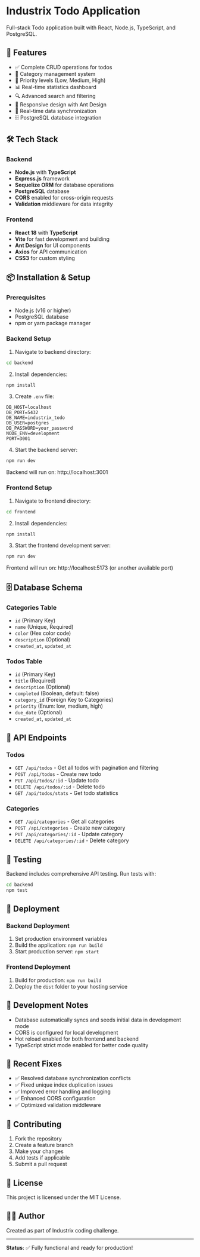 # Industrix Todo Application

Full-stack Todo application built with React, Node.js, TypeScript, and PostgreSQL.

## 🚀 Features

- ✅ Complete CRUD operations for todos
- 📁 Category management system
- 🎯 Priority levels (Low, Medium, High)
- 📊 Real-time statistics dashboard
- 🔍 Advanced search and filtering
- 📱 Responsive design with Ant Design
- 🔄 Real-time data synchronization
- 🗄️ PostgreSQL database integration

## 🛠️ Tech Stack

### Backend
- **Node.js** with **TypeScript**
- **Express.js** framework
- **Sequelize ORM** for database operations
- **PostgreSQL** database
- **CORS** enabled for cross-origin requests
- **Validation** middleware for data integrity

### Frontend
- **React 18** with **TypeScript**
- **Vite** for fast development and building
- **Ant Design** for UI components
- **Axios** for API communication
- **CSS3** for custom styling

## 📦 Installation & Setup

### Prerequisites
- Node.js (v16 or higher)
- PostgreSQL database
- npm or yarn package manager

### Backend Setup

1. Navigate to backend directory:
```bash
cd backend
```

2. Install dependencies:
```bash
npm install
```

3. Create `.env` file:
```env
DB_HOST=localhost
DB_PORT=5432
DB_NAME=industrix_todo
DB_USER=postgres
DB_PASSWORD=your_password
NODE_ENV=development
PORT=3001
```

4. Start the backend server:
```bash
npm run dev
```

Backend will run on: http://localhost:3001

### Frontend Setup

1. Navigate to frontend directory:
```bash
cd frontend
```

2. Install dependencies:
```bash
npm install
```

3. Start the frontend development server:
```bash
npm run dev
```

Frontend will run on: http://localhost:5173 (or another available port)

## 🗄️ Database Schema

### Categories Table
- `id` (Primary Key)
- `name` (Unique, Required)
- `color` (Hex color code)
- `description` (Optional)
- `created_at`, `updated_at`

### Todos Table
- `id` (Primary Key)
- `title` (Required)
- `description` (Optional)
- `completed` (Boolean, default: false)
- `category_id` (Foreign Key to Categories)
- `priority` (Enum: low, medium, high)
- `due_date` (Optional)
- `created_at`, `updated_at`

## 🔌 API Endpoints

### Todos
- `GET /api/todos` - Get all todos with pagination and filtering
- `POST /api/todos` - Create new todo
- `PUT /api/todos/:id` - Update todo
- `DELETE /api/todos/:id` - Delete todo
- `GET /api/todos/stats` - Get todo statistics

### Categories
- `GET /api/categories` - Get all categories
- `POST /api/categories` - Create new category
- `PUT /api/categories/:id` - Update category
- `DELETE /api/categories/:id` - Delete category

## 🧪 Testing

Backend includes comprehensive API testing. Run tests with:
```bash
cd backend
npm test
```

## 🚀 Deployment

### Backend Deployment
1. Set production environment variables
2. Build the application: `npm run build`
3. Start production server: `npm start`

### Frontend Deployment
1. Build for production: `npm run build`
2. Deploy the `dist` folder to your hosting service

## 🔧 Development Notes

- Database automatically syncs and seeds initial data in development mode
- CORS is configured for local development
- Hot reload enabled for both frontend and backend
- TypeScript strict mode enabled for better code quality

## 📝 Recent Fixes

- ✅ Resolved database synchronization conflicts
- ✅ Fixed unique index duplication issues
- ✅ Improved error handling and logging
- ✅ Enhanced CORS configuration
- ✅ Optimized validation middleware

## 🤝 Contributing

1. Fork the repository
2. Create a feature branch
3. Make your changes
4. Add tests if applicable
5. Submit a pull request

## 📄 License

This project is licensed under the MIT License.

## 👨‍💻 Author

Created as part of Industrix coding challenge.

---

**Status**: ✅ Fully functional and ready for production!
